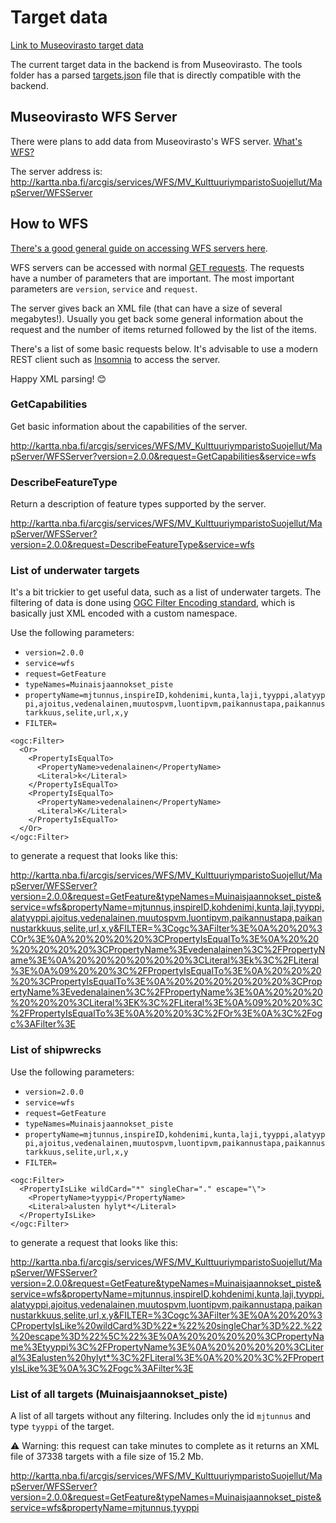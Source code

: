 # Target data

[Link to Museovirasto target data](https://www.museovirasto.fi/fi/palvelut-ja-ohjeet/tietojarjestelmat/kulttuuriympariston-tietojarjestelmat/kulttuuriympaeristoen-paikkatietoaineistot)

The current target data in the backend is from Museovirasto. The tools folder has a parsed [targets.json](https://github.com/Sukeltaja-App/tools/blob/master/parse_mj_rekisteri/targets.json) file that is directly compatible with the backend.

## Museovirasto WFS Server

There were plans to add data from Museovirasto's WFS server. [What's WFS?](https://en.wikipedia.org/wiki/Web_Feature_Service)

The server address is: http://kartta.nba.fi/arcgis/services/WFS/MV_KulttuuriymparistoSuojellut/MapServer/WFSServer

## How to WFS

[There's a good general guide on accessing WFS servers here](https://docs.geoserver.org/latest/en/user/services/wfs/reference.html).

WFS servers can be accessed with normal [GET requests](https://en.wikipedia.org/wiki/GET_(HTTP)). The requests have a number of parameters that are important. The most important parameters are `version`, `service` and `request`.

The server gives back an XML file (that can have a size of several megabytes!). Usually you get back some general information about the request and the number of items returned followed by the list of the items.

There's a list of some basic requests below. It's advisable to use a modern REST client such as [Insomnia](https://insomnia.rest/) to access the server.

Happy XML parsing! 😊

### GetCapabilities

Get basic information about the capabilities of the server.

http://kartta.nba.fi/arcgis/services/WFS/MV_KulttuuriymparistoSuojellut/MapServer/WFSServer?version=2.0.0&request=GetCapabilities&service=wfs

### DescribeFeatureType

Return a description of feature types supported by the server.

http://kartta.nba.fi/arcgis/services/WFS/MV_KulttuuriymparistoSuojellut/MapServer/WFSServer?version=2.0.0&request=DescribeFeatureType&service=wfs

### List of underwater targets

It's a bit trickier to get useful data, such as a list of underwater targets. The filtering of data is done using [OGC Filter Encoding standard](https://docs.geoserver.org/stable/en/user/filter/filter_reference.html#filter-fe-reference), which is basically just XML encoded with a custom namespace.

Use the following parameters:

- `version=2.0.0`
- `service=wfs`
- `request=GetFeature`
- `typeNames=Muinaisjaannokset_piste`
- `propertyName=mjtunnus,inspireID,kohdenimi,kunta,laji,tyyppi,alatyyppi,ajoitus,vedenalainen,muutospvm,luontipvm,paikannustapa,paikannustarkkuus,selite,url,x,y`
- `FILTER=`

```
<ogc:Filter>
  <Or>
    <PropertyIsEqualTo>
      <PropertyName>vedenalainen</PropertyName>
      <Literal>k</Literal>
    </PropertyIsEqualTo>
    <PropertyIsEqualTo>
      <PropertyName>vedenalainen</PropertyName>
      <Literal>K</Literal>
    </PropertyIsEqualTo>
  </Or>
</ogc:Filter>
```

to generate a request that looks like this:

http://kartta.nba.fi/arcgis/services/WFS/MV_KulttuuriymparistoSuojellut/MapServer/WFSServer?version=2.0.0&request=GetFeature&typeNames=Muinaisjaannokset_piste&service=wfs&propertyName=mjtunnus,inspireID,kohdenimi,kunta,laji,tyyppi,alatyyppi,ajoitus,vedenalainen,muutospvm,luontipvm,paikannustapa,paikannustarkkuus,selite,url,x,y&FILTER=%3Cogc%3AFilter%3E%0A%20%20%3COr%3E%0A%20%20%20%20%3CPropertyIsEqualTo%3E%0A%20%20%20%20%20%20%3CPropertyName%3Evedenalainen%3C%2FPropertyName%3E%0A%20%20%20%20%20%20%3CLiteral%3Ek%3C%2FLiteral%3E%0A%09%20%20%3C%2FPropertyIsEqualTo%3E%0A%20%20%20%20%3CPropertyIsEqualTo%3E%0A%20%20%20%20%20%20%3CPropertyName%3Evedenalainen%3C%2FPropertyName%3E%0A%20%20%20%20%20%20%3CLiteral%3EK%3C%2FLiteral%3E%0A%09%20%20%3C%2FPropertyIsEqualTo%3E%0A%20%20%3C%2FOr%3E%0A%3C%2Fogc%3AFilter%3E

### List of shipwrecks

Use the following parameters:

- `version=2.0.0`
- `service=wfs`
- `request=GetFeature`
- `typeNames=Muinaisjaannokset_piste`
- `propertyName=mjtunnus,inspireID,kohdenimi,kunta,laji,tyyppi,alatyyppi,ajoitus,vedenalainen,muutospvm,luontipvm,paikannustapa,paikannustarkkuus,selite,url,x,y`
- `FILTER=`
```
<ogc:Filter>
  <PropertyIsLike wildCard="*" singleChar="." escape="\">
    <PropertyName>tyyppi</PropertyName>
    <Literal>alusten hylyt*</Literal>
  </PropertyIsLike>
</ogc:Filter>
```

to generate a request that looks like this:

http://kartta.nba.fi/arcgis/services/WFS/MV_KulttuuriymparistoSuojellut/MapServer/WFSServer?version=2.0.0&request=GetFeature&typeNames=Muinaisjaannokset_piste&service=wfs&propertyName=mjtunnus,inspireID,kohdenimi,kunta,laji,tyyppi,alatyyppi,ajoitus,vedenalainen,muutospvm,luontipvm,paikannustapa,paikannustarkkuus,selite,url,x,y&FILTER=%3Cogc%3AFilter%3E%0A%20%20%3CPropertyIsLike%20wildCard%3D%22*%22%20singleChar%3D%22.%22%20escape%3D%22%5C%22%3E%0A%20%20%20%20%3CPropertyName%3Etyyppi%3C%2FPropertyName%3E%0A%20%20%20%20%3CLiteral%3Ealusten%20hylyt*%3C%2FLiteral%3E%0A%20%20%3C%2FPropertyIsLike%3E%0A%3C%2Fogc%3AFilter%3E

### List of all targets (Muinaisjaannokset_piste)

A list of all targets without any filtering. Includes only the id `mjtunnus` and type `tyyppi` of the target.

⚠️ Warning: this request can take minutes to complete as it returns an XML file of 37338 targets with a file size of 15.2 Mb.

http://kartta.nba.fi/arcgis/services/WFS/MV_KulttuuriymparistoSuojellut/MapServer/WFSServer?version=2.0.0&request=GetFeature&typeNames=Muinaisjaannokset_piste&service=wfs&propertyName=mjtunnus,tyyppi
